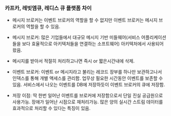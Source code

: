 ### 카프카, 레빗엠큐, 레디스 큐 플랫폼 차이

- 메시지 브로커는 이벤트 브로커의 역할을 할 수 없지만 이벤트 브로커는 메시지 브로커의 역할을 할 수 있음.
- 메시지 브로커: 많은 기업들에서 대규모 메시지 기반 미들웨어(서비스 어플리케이션들을 보다 효율적으로 아키텍처들을 연결하는 소프트웨어) 아키텍처에서 사용되어 왔음.
- 메시지를 받아서 적절히 처리하고나면 즉시 or 짧은시간내에 삭제.

- 이벤트 브로커: 이벤트 or 메시지라고 불리는 레코드 장부를 하나만 보관하고나서 인덱스를 통해 개별 액세스를 관리함. 업무상 필요한 시간동안 이벤트를 보존할 수 있음. 서비스에서 나오는 이벤트를 DB에 저장하듯이 이벤트 브로커의 큐에 저장함.
- 저장 이점: 딱 한번 일어난 이벤트를 브로커에 저장함으로서 단일 진실 공급원으로 사용가능. 장애가 일어난 시점으로 재처리가능. 많은 양의 실시간 스트림 데이터를 효과적으로 처리할 수 있다는 특징이 있음.